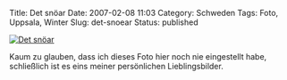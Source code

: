 Title: Det snöar
Date: 2007-02-08 11:03
Category: Schweden
Tags: Foto, Uppsala, Winter
Slug: det-snoear
Status: published

[![Det
snöar](/pic/detsnoar_s.jpg "Det snöar")](/pic/detsnoar_l.jpg)

Kaum zu glauben, dass ich dieses Foto hier noch nie eingestellt habe,
schließlich ist es eins meiner persönlichen Lieblingsbilder.

